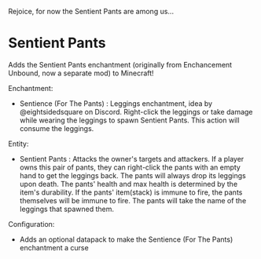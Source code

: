 Rejoice, for now the Sentient Pants are among us...

# Sentient Pants
Adds the Sentient Pants enchantment (originally from Enchancement Unbound, now a separate mod) to Minecraft!

Enchantment:
- Sentience (For The Pants) : Leggings enchantment, idea by @eightsidedsquare on Discord. Right-click the leggings or take damage while wearing the leggings to spawn Sentient Pants. This action will consume the leggings.

Entity:
- Sentient Pants : Attacks the owner's targets and attackers. If a player owns this pair of pants, they can right-click the pants with an empty hand to get the leggings back. The pants will always drop its leggings upon death. The pants' health and max health is determined by the item's durability. If the pants' item(stack) is immune to fire, the pants themselves will be immune to fire. The pants will take the name of the leggings that spawned them.

Configuration:
- Adds an optional datapack to make the Sentience (For The Pants) enchantment a curse
